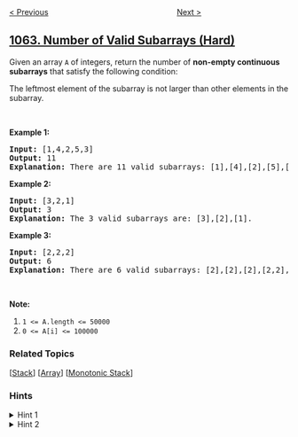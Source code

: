 <!--|This file generated by command(leetcode description); DO NOT EDIT.    |-->
<!--+----------------------------------------------------------------------+-->
<!--|@author    openset <openset.wang@gmail.com>                           |-->
<!--|@link      https://github.com/openset                                 |-->
<!--|@home      https://github.com/openset/leetcode                        |-->
<!--+----------------------------------------------------------------------+-->

[< Previous](../longest-repeating-substring "Longest Repeating Substring")
　　　　　　　　　　　　　　　　
[Next >](../fixed-point "Fixed Point")

## [1063. Number of Valid Subarrays (Hard)](https://leetcode.com/problems/number-of-valid-subarrays "有效子数组的数目")

<p>Given an array <code>A</code> of integers, return the number of <strong>non-empty continuous subarrays</strong> that satisfy the following condition:</p>

<p>The leftmost element of the subarray is not larger than other elements in the subarray.</p>

<p>&nbsp;</p>

<p><strong>Example 1:</strong></p>

<pre>
<strong>Input: </strong><span id="example-input-1-1">[1,4,2,5,3]</span>
<strong>Output: </strong><span id="example-output-1">11</span>
<strong>Explanation: </strong>There are 11 valid subarrays: [1],[4],[2],[5],[3],[1,4],[2,5],[1,4,2],[2,5,3],[1,4,2,5],[1,4,2,5,3].
</pre>

<p><strong>Example 2:</strong></p>

<pre>
<strong>Input: </strong><span id="example-input-2-1">[3,2,1]</span>
<strong>Output: </strong><span id="example-output-2">3</span>
<strong>Explanation: </strong>The 3 valid subarrays are: [3],[2],[1].
</pre>

<p><strong>Example 3:</strong></p>

<pre>
<strong>Input: </strong><span id="example-input-3-1">[2,2,2]</span>
<strong>Output: </strong><span id="example-output-3">6</span>
<strong>Explanation: </strong>There are 6 valid subarrays: [2],[2],[2],[2,2],[2,2],[2,2,2].
</pre>

<p>&nbsp;</p>

<p><strong>Note:</strong></p>

<ol>
	<li><code>1 &lt;= A.length &lt;= 50000</code></li>
	<li><code>0 &lt;= A[i] &lt;= 100000</code></li>
</ol>

### Related Topics
  [[Stack](../../tag/stack/README.md)]
  [[Array](../../tag/array/README.md)]
  [[Monotonic Stack](../../tag/monotonic-stack/README.md)]

### Hints
<details>
<summary>Hint 1</summary>
Given a data structure that answers queries of the type to find the minimum in a range of an array (Range minimum query (RMQ) sparse table) in O(1) time. How can you solve this problem?
</details>

<details>
<summary>Hint 2</summary>
For each starting index do a binary search with an RMQ to find the ending possible position.
</details>
